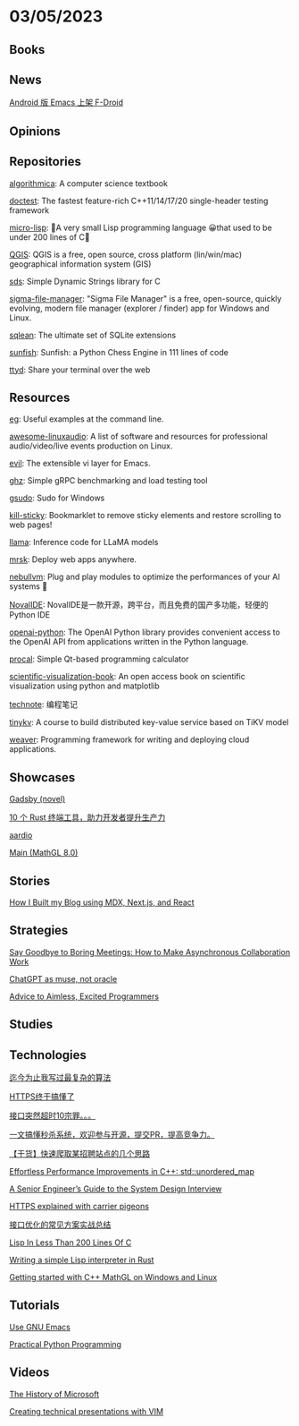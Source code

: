 # 03/05/2023

## Books

## News
[Android 版 Emacs 上架 F-Droid](https://www.oschina.net/news/230099/emacs-for-android)

## Opinions

## Repositories
[algorithmica](https://github.com/algorithmica-org/algorithmica): A computer science textbook

[doctest](https://github.com/doctest/doctest): The fastest feature-rich C++11/14/17/20 single-header testing framework

[micro-lisp](https://github.com/carld/micro-lisp): 🎄A very small Lisp programming language 😀that used to be under 200 lines of C🎄

[QGIS](https://github.com/qgis/QGIS): QGIS is a free, open source, cross platform (lin/win/mac) geographical information system (GIS)

[sds](https://github.com/antirez/sds): Simple Dynamic Strings library for C

[sigma-file-manager](https://github.com/aleksey-hoffman/sigma-file-manager): "Sigma File Manager" is a free, open-source, quickly evolving, modern file manager (explorer / finder) app for Windows and Linux.

[sqlean](https://github.com/nalgeon/sqlean): The ultimate set of SQLite extensions

[sunfish](https://github.com/thomasahle/sunfish): Sunfish: a Python Chess Engine in 111 lines of code

[ttyd](https://github.com/tsl0922/ttyd): Share your terminal over the web

## Resources
[eg](https://github.com/srsudar/eg): Useful examples at the command line.

[awesome-linuxaudio](https://gitlab.com/nodiscc/awesome-linuxaudio): A list of software and resources for professional audio/video/live events production on Linux.

[evil](https://github.com/emacs-evil/evil): The extensible vi layer for Emacs.

[ghz](https://github.com/bojand/ghz): Simple gRPC benchmarking and load testing tool

[gsudo](https://github.com/gerardog/gsudo): Sudo for Windows

[kill-sticky](https://github.com/t-mart/kill-sticky): Bookmarklet to remove sticky elements and restore scrolling to web pages!

[llama](https://github.com/facebookresearch/llama): Inference code for LLaMA models

[mrsk](https://github.com/mrsked/mrsk): Deploy web apps anywhere.

[nebullvm](https://github.com/nebuly-ai/nebullvm): Plug and play modules to optimize the performances of your AI systems 🚀

[NovalIDE](https://gitee.com/wekay/NovalIDE): NovalIDE是一款开源，跨平台，而且免费的国产多功能，轻便的Python IDE

[openai-python](https://github.com/openai/openai-python): The OpenAI Python library provides convenient access to the OpenAI API from applications written in the Python language.

[procal](https://github.com/fellerts/procal): Simple Qt-based programming calculator

[scientific-visualization-book](https://github.com/rougier/scientific-visualization-book): An open access book on scientific visualization using python and matplotlib

[technote](https://github.com/henryhu712/technote): 编程笔记

[tinykv](https://github.com/talent-plan/tinykv): A course to build distributed key-value service based on TiKV model

[weaver](https://github.com/ServiceWeaver/weaver): Programming framework for writing and deploying cloud applications.

## Showcases
[Gadsby (novel)](https://en.wikipedia.org/wiki/Gadsby_(novel))

[10 个 Rust 终端工具，助力开发者提升生产力](https://www.oschina.net/project/awesome?columnId=46)

[aardio](https://www.aardio.com/)

[Main (MathGL 8.0)](https://mathgl.sourceforge.net/doc_en/Main.html#Main)

## Stories
[How I Built my Blog using MDX, Next.js, and React](https://www.joshwcomeau.com/blog/how-i-built-my-blog/)

## Strategies
[Say Goodbye to Boring Meetings: How to Make Asynchronous Collaboration Work](https://paperform.co/blog/how-to-run-a-successful-async-meeting/)

[ChatGPT as muse, not oracle](https://www.geoffreylitt.com/2023/02/26/llm-as-muse-not-oracle.html)

[Advice to Aimless, Excited Programmers](https://prog21.dadgum.com/80.html)

## Studies

## Technologies
[迄今为止我写过最复杂的算法](https://juejin.cn/post/7203734711779196986)

[HTTPS终于搞懂了](https://mp.weixin.qq.com/s/vrD4m7RA65fZK25Tn_lTsw)

[接口突然超时10宗罪。。。](https://mp.weixin.qq.com/s/CwfSKrMRzzzujk-4eU2f-A)

[一文搞懂秒杀系统，欢迎参与开源，提交PR，提高竞争力。](https://juejin.cn/post/7203136448333332535)

[【干货】快速爬取某招聘站点的几个思路](https://juejin.cn/post/7205508989161013303)

[Effortless Performance Improvements in C++: std::unordered_map](https://julien.jorge.st/posts/en/effortless-performance-improvements-in-cpp-std-unordered_map/)

[A Senior Engineer’s Guide to the System Design Interview](https://interviewing.io/guides/system-design-interview)

[HTTPS explained with carrier pigeons](https://baida.dev/articles/https-explained-with-carrier-pigeons)

[接口优化的常见方案实战总结](https://my.oschina.net/u/4090830/blog/8388733)

[Lisp In Less Than 200 Lines Of C](https://carld.github.io/2017/06/20/lisp-in-less-than-200-lines-of-c.html)

[Writing a simple Lisp interpreter in Rust](https://david-delassus.medium.com/writing-a-simple-lisp-interpreter-in-rust-91dd32ea4d8f)

[Getting started with C++ MathGL on Windows and Linux](https://solarianprogrammer.com/2020/06/25/getting-started-mathgl-windows-linux/)

## Tutorials
[Use GNU Emacs](https://www2.lib.uchicago.edu/keith/emacs/)

[Practical Python Programming](https://dabeaz-course.github.io/practical-python/Notes/Contents.html)

## Videos
[The History of Microsoft](https://learn.microsoft.com/en-us/shows/history/)

[Creating technical presentations with VIM](https://www.youtube.com/watch?v=GDa7hrbcCB8)
